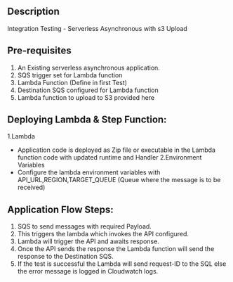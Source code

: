 ## Description 
Integration Testing - Serverless Asynchronous with s3 Upload

## Pre-requisites
1. An Existing serverless asynchronous application.
2. SQS trigger set for Lambda function
3. Lambda Function (Define in first Test)
4. Destination SQS configured for Lambda function
5. Lambda function to upload to S3 provided here

## Deploying Lambda & Step Function:
1.Lambda
  - Application code is deployed as Zip file or executable in the Lambda function code with updated runtime and Handler
2.Environment Variables 
  - Configure the lambda environment variables with API_URL,REGION,TARGET_QUEUE (Queue where the message is to be received)

## Application Flow Steps:
1. SQS to send messages with required Payload.
2. This triggers the lambda which invokes the API configured.
3. Lambda will trigger the API and awaits response.
4. Once the API sends the response the Lambda function will send the response to the Destination SQS.
5. If the test is successful the Lambda will send request-ID to the SQL else the error message is logged in Cloudwatch logs.